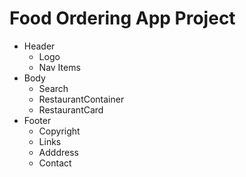 # Food Ordering App Project


 - Header
    - Logo
    - Nav Items
 - Body
    - Search
    - RestaurantContainer
    - RestaurantCard
 - Footer
    - Copyright
    - Links
    - Adddress
    - Contact